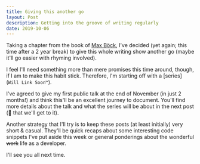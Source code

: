 ```yaml
---
title: Giving this another go
layout: Post
description: Getting into the groove of writing regularly
date: 2019-10-06
---
```


Taking a chapter from the book of [Max Böck](https://mxb.dev/blog/good-enough/),
I've decided (yet again; this time after a 2 year break) to give this
whole writing show another go (maybe it'll go easier with rhyming involved).

I feel I'll need something more than mere promises this time around, though, if
I am to make this habit stick. Therefore, I'm starting off with a
[series] (`Will Link Soon™`).
<!-- (/thoughts/open-your-mouth-part-1). -->

I've agreed to give my first public talk at the end of November (in just 2 months!)
and think this'll be an excellent journey to document. You'll find more details
about the talk and what the series will be about in the next post (🤞 that we'll
get to it).

Another strategy that I'll try is to keep these posts (at least initially) very
short & casual. They'll be quick recaps about some interesting code
snippets I've put aside this week or general ponderings about the wonderful
~~work~~ life as a developer.

I'll see you all next time.
